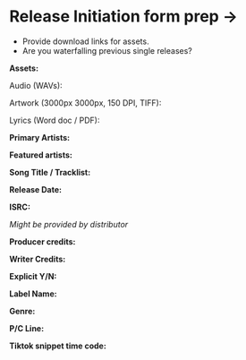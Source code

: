 # Release Initiation form prep →

- Provide download links for assets.
- Are you waterfalling previous single releases?

**Assets:**

Audio (WAVs):

Artwork (3000px 3000px, 150 DPI, TIFF):

Lyrics (Word doc / PDF):

**Primary Artists:**

**Featured artists:**

**Song Title / Tracklist:**

**Release Date:**

**ISRC:**

*Might be provided by distributor* 

**Producer credits:**

**Writer Credits:**

**Explicit Y/N:**

**Label Name:**

**Genre:**

**P/C Line:**

**Tiktok snippet time code:**